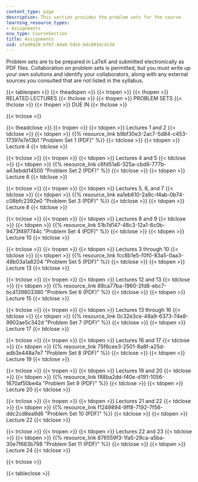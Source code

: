 ```yaml
---
content_type: page
description: This section provides the problem sets for the course.
learning_resource_types:
- Assignments
ocw_type: CourseSection
title: Assignments
uid: afe48428-bfbf-4da8-2de5-6dc801dc413d
---
```


Problem sets are to be prepared in LaTeX and submitted electronically as PDF files. Collaboration on problem sets is permitted, but you must write up your own solutions and identify your collaborators, along with any external sources you consulted that are not listed in the syllabus.

{{< tableopen >}}
{{< theadopen >}}
{{< tropen >}}
{{< thopen >}}
RELATED LECTURES
{{< thclose >}}
{{< thopen >}}
PROBLEM SETS
{{< thclose >}}
{{< thopen >}}
DUE IN
{{< thclose >}}

{{< trclose >}}

{{< theadclose >}}
{{< tropen >}}
{{< tdopen >}}
Lectures 1 and 2
{{< tdclose >}}
{{< tdopen >}}
{{% resource_link b9bf30e3-2ac7-5d84-c453-17397e7e13b1 "Problem Set 1 (PDF)" %}}
{{< tdclose >}}
{{< tdopen >}}
Lecture 4
{{< tdclose >}}

{{< trclose >}}
{{< tropen >}}
{{< tdopen >}}
Lectures 4 and 5
{{< tdclose >}}
{{< tdopen >}}
{{% resource_link c6fd51a6-325a-cbd6-777b-a43ebdd14500 "Problem Set 2 (PDF)" %}}
{{< tdclose >}}
{{< tdopen >}}
Lecture 6
{{< tdclose >}}

{{< trclose >}}
{{< tropen >}}
{{< tdopen >}}
Lectures 5, 6, and 7
{{< tdclose >}}
{{< tdopen >}}
{{% resource_link ea1eb610-2a9c-f4ab-0b74-c08bfc2392e0 "Problem Set 3 (PDF)" %}}
{{< tdclose >}}
{{< tdopen >}}
Lecture 8
{{< tdclose >}}

{{< trclose >}}
{{< tropen >}}
{{< tdopen >}}
Lectures 8 and 9
{{< tdclose >}}
{{< tdopen >}}
{{% resource_link 51b7d147-48c3-12a1-6c0b-9473f497744c "Problem Set 4 (PDF)" %}}
{{< tdclose >}}
{{< tdopen >}}
Lecture 10
{{< tdclose >}}

{{< trclose >}}
{{< tropen >}}
{{< tdopen >}}
Lectures 3 through 10
{{< tdclose >}}
{{< tdopen >}}
{{% resource_link fcc8b1e5-f0f0-83a5-0aa3-48b03a1a8204 "Problem Set 5 (PDF)" %}}
{{< tdclose >}}
{{< tdopen >}}
Lecture 13
{{< tdclose >}}

{{< trclose >}}
{{< tropen >}}
{{< tdopen >}}
Lectures 12 and 13
{{< tdclose >}}
{{< tdopen >}}
{{% resource_link 88ca77ba-1960-2fd8-ebc7-bc4139803380 "Problem Set 6 (PDF)" %}}
{{< tdclose >}}
{{< tdopen >}}
Lecture 15
{{< tdclose >}}

{{< trclose >}}
{{< tropen >}}
{{< tdopen >}}
Lectures 13 through 16
{{< tdclose >}}
{{< tdopen >}}
{{% resource_link 0c32e3ce-48a9-6373-74e8-9902ae5c342d "Problem Set 7 (PDF)" %}}
{{< tdclose >}}
{{< tdopen >}}
Lecture 17
{{< tdclose >}}

{{< trclose >}}
{{< tropen >}}
{{< tdopen >}}
Lectures 16 and 17
{{< tdclose >}}
{{< tdopen >}}
{{% resource_link 75f6cee3-2501-8a8f-a25d-adb3e448a7e7 "Problem Set 8 (PDF)" %}}
{{< tdclose >}}
{{< tdopen >}}
Lecture 19
{{< tdclose >}}

{{< trclose >}}
{{< tropen >}}
{{< tdopen >}}
Lectures 19 and 20
{{< tdclose >}}
{{< tdopen >}}
{{% resource_link f88ba2dd-f40e-d191-1056-1670af50be4a "Problem Set 9 (PDF)" %}}
{{< tdclose >}}
{{< tdopen >}}
Lecture 20
{{< tdclose >}}

{{< trclose >}}
{{< tropen >}}
{{< tdopen >}}
Lectures 21 and 22
{{< tdclose >}}
{{< tdopen >}}
{{% resource_link f1249894-9ff8-7192-7f56-ddc2cd8ea9d6 "Problem Set 10 (PDF)" %}}
{{< tdclose >}}
{{< tdopen >}}
Lecture 22
{{< tdclose >}}

{{< trclose >}}
{{< tropen >}}
{{< tdopen >}}
Lectures 22 and 23
{{< tdclose >}}
{{< tdopen >}}
{{% resource_link 876559f3-1fa5-29ca-a5ba-30e7f663b798 "Problem Set 11 (PDF)" %}}
{{< tdclose >}}
{{< tdopen >}}
Lecture 24
{{< tdclose >}}

{{< trclose >}}

{{< tableclose >}}